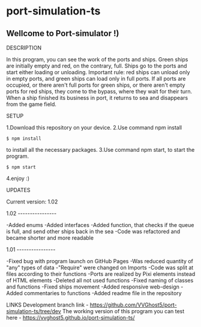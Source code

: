 # port-simulation-ts

Wellcome to Port-simulator !)
-----------------------------
DESCRIPTION

In this program, you can see the work of the ports and ships. Green ships are initially empty and red, on the contrary, full. Ships go to the ports and start either loading or unloading. Important rule: red ships can unload only in empty ports, and green ships can load only in full ports. If all ports are occupied, or there aren't full ports for green ships, or there aren't empty ports for red ships, they come to the bypass, where they wait for their turn. When a ship finished its business in port, it returns to sea and disappears from the game field.

SETUP

1.Download this repository on your device.
2.Use command npm install
```
$ npm install
```
to install all the necessary packages.
3.Use command npm start, to start the program.
```
$ npm start
```
4.enjoy :)

UPDATES

Current version: 1.02

1.02 ----------------

-Added enums
-Added interfaces
-Added function, that checks if the queue is full, and send other ships back in the sea
-Code was refactored and became shorter and more readable

1.01 ----------------

-Fixed bug with program launch on GitHub Pages
-Was reduced quantity of "any" types of data
-"Require" were changed on Imports
-Code was split at files according to their functions
-Ports are realized by Pixi elements instead of HTML elements
-Deleted all not used functions
-Fixed naming of classes and functions
-Fixed ships movement 
-Added responsive web-design
-Added commentaries to functions
-Added readme file in the repository


LINKS
Development branch link - https://github.com/VVGhost5/port-simulation-ts/tree/dev
The working version of this program you can test here - https://vvghost5.github.io/port-simulation-ts/
